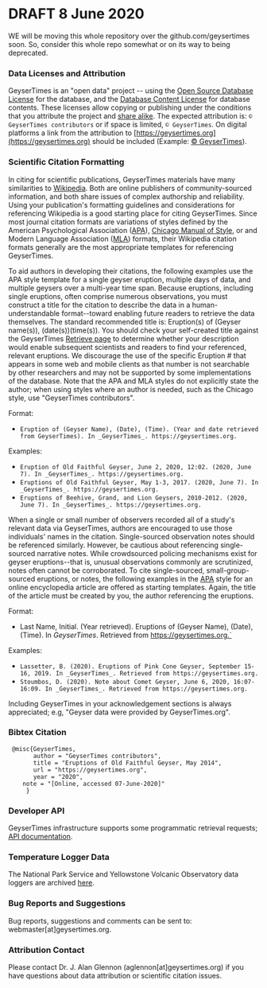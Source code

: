 
# DRAFT 8 June 2020
WE will be moving this whole repository over the github.com/geysertimes soon. So, consider this whole repo somewhat or on its way to being deprecated.

### Data Licenses and Attribution

GeyserTimes is an "open data" project -- using the [Open Source Database License](https://opendatacommons.org/licenses/odbl/summary/) for the database, and the [Database Content License](https://opendatacommons.org/licenses/dbcl/1.0/index.html) for database contents. These licenses allow copying or publishing under the conditions that you attribute the project and [share alike](https://en.wikipedia.org/wiki/Share-alike). The expected attribution is: `© GeyserTimes contributors` or if space is limited, `© GeyserTimes`. On digital platforms a link from the attribution to [https://geysertimes.org](https://geysertimes.org) should be included (Example: [© GeyserTimes](https://geysertimes.org)).

### Scientific Citation Formatting

In citing for scientific publications, GeyserTimes materials have many similarities to [Wikipedia](https://en.wikipedia.org/wiki/Wikipedia). Both are online publishers of community-sourced information, and both share issues of complex  authorship and reliability. Using your publication's formatting guidelines and considerations for referencing Wikipedia is a good starting place for citing GeyserTimes. Since most journal citation formats are variations of styles defined by the American Psychological Association ([APA](https://apastyle.apa.org/style-grammar-guidelines/references/examples/wikipedia-references)), [Chicago Manual of Style](https://www.chicagomanualofstyle.org/home.html), or and Modern Language Association ([MLA](https://style.mla.org/citing-entries-in-reference-works/)) formats, their Wikipedia citation formats generally are the most appropriate templates for referencing GeyserTimes.

To aid authors in developing their citations, the following examples use the APA style template for a single geyser eruption, multiple days of data, and multiple geysers over a multi-year time span. Because eruptions, including single eruptions, often comprise numerous observations, you must construct a title for the citation to describe the data in a human-understandable format--toward enabling future readers to retrieve the data themselves. The standard recommended title is: Eruption(s) of (Geyser name(s)), (date(s))(time(s)). You should check your self-created title against the GeyserTimes [Retrieve page](https://geysertimes.org/retrieve.php) to determine whether your description would enable subsequent scientists and readers to find your referenced, relevant eruptions. We discourage the use of the specific Eruption # that appears in some web and mobile clients as that number is not searchable by other researchers and may not be supported by some implementations of the database. Note that the APA and MLA styles do not explicitly state the author; when using styles where an author is needed, such as the Chicago style, use "GeyserTimes contributors".

Format:
*   `Eruption of (Geyser Name), (Date), (Time). (Year and date retrieved from GeyserTimes). In _GeyserTimes_. https://geysertimes.org.`

Examples:
*   `Eruption of Old Faithful Geyser, June 2, 2020, 12:02. (2020, June 7). In _GeyserTimes_. https://geysertimes.org.`
*   `Eruptions of Old Faithful Geyser, May 1-3, 2017. (2020, June 7). In _GeyserTimes_. https://geysertimes.org.`
*   `Eruptions of Beehive, Grand, and Lion Geysers, 2010-2012. (2020, June 7). In _GeyserTimes_. https://geysertimes.org.`

When a single or small number of observers recorded all of a study's relevant data via GeyserTimes, authors are encouraged to use those individuals' names in the citation. Single-sourced observation notes should be referenced similarly. However, be cautious about referencing single-sourced narrative notes. While crowdsourced policing mechanisms exist for geyser eruptions--that is, unusual observations commonly are scrutinized, notes often cannot be corroborated. To cite single-sourced, small-group-sourced eruptions, or notes, the following examples in the [APA](https://apaformat.org/apa-encyclopedia-citation/) style for an online encyclopedia article are offered as starting templates. Again, the title of the article must be created by you, the author referencing the eruptions.

Format:
* Last Name, Initial. (Year retrieved). Eruptions of (Geyser Name), (Date), (Time). In _GeyserTimes_. Retrieved from https://geysertimes.org.`

Examples:
*   `Lassetter, B. (2020). Eruptions of Pink Cone Geyser, September 15-16, 2019. In _GeyserTimes_. Retrieved from https://geysertimes.org.`
*   `Stoumbos, D. (2020). Note about Comet Geyser, June 6, 2020, 16:07-16:09. In _GeyserTimes_. Retrieved from https://geysertimes.org.`

Including GeyserTimes in your acknowledgement sections is always appreciated; e.g, "Geyser data were provided by GeyserTimes.org".

### Bibtex Citation

     @misc{GeyserTimes,
    	   author = "GeyserTimes contributors",
    	   title = "Eruptions of Old Faithful Geyser, May 2014",
    	   url = "https://geysertimes.org",
    	   year = "2020",
        note = "[Online, accessed 07-June-2020]"
    	 }

### Developer API

GeyserTimes infrastructure supports some programmatic retrieval requests; [API documentation](https://geysertimes.org/api/v5/docs/index.php).

### Temperature Logger Data

The National Park Service and Yellowstone Volcanic Observatory data loggers are archived [here](http://geysertimes.org/datalogger/index.php).

### Bug Reports and Suggestions

Bug reports, suggestions and comments can be sent to: webmaster[at]geysertimes.org.

### Attribution Contact

Please contact Dr. J. Alan Glennon (aglennon[at]geysertimes.org) if you have questions about data attribution or scientific citation issues.
